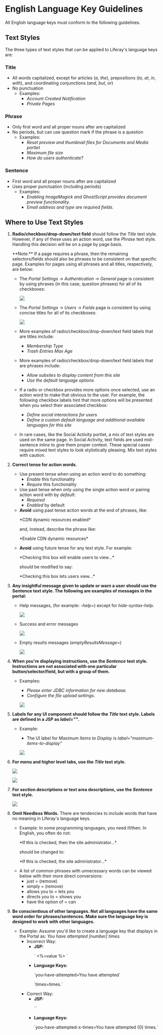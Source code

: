 # English Language Key Guidelines

All English language keys must conform to the following guidelines.

## Text Styles

The three types of text styles that can be applied to Liferay's language keys
are:

### Title

- All words capitalized, except for articles (*a*, *the*), prepositions (*to*,
*at*, *in*, *with*), and coordinating conjunctions (*and*, *but*, *or*)
- No punctuation
    - Examples:
        - *Account Created Notification*
        - *Private Pages*

### Phrase

- Only first word and all proper nouns after are capitalized
- No periods, but can use question mark if the phrase is a question
    - Examples:
        - *Reset preview and thumbnail files for Documents and Media portlet*
        - *Maximum file size*
        - *How do users authenticate?*

### Sentence

- First word and all proper nouns after are capitalized       
- Uses proper punctuation (including periods) 
    - Examples: 
        - *Enabling ImageMagick and GhostScript provides document preview
        functionality.*
        - *Email address and type are required fields.*

## Where to Use Text Styles

1. **Radio/checkbox/drop-down/text field** should follow the *Title* text style.
   However, if any of these uses an action word, use the *Phrase* text style.
   Handling this decision will be on a page by page basis.

    <p>**Note:** If a page requires a phrase, then the remaining
    selectors/fields should also be phrases to be consistent on that specific
    page. Examples for pages using all phrases and all titles, respectively, are
    below:</p>

    - The *Portal Settings* &rarr; *Authentication* &rarr; *General* page is
    consistent by using phrases (in this case, question phrases) for all of its
    checkboxes:

        ![ ](./images/common-images/language/authentication-checkboxes.png)

    - The *Portal Settings* &rarr; *Users* &rarr; *Fields* page is consistent by
    using concise titles for all of its checkboxes:

        ![ ](./images/common-images/language/user-fields-checkboxes.png)

    - More examples of radio/checkbox/drop-down/text field labels that are
    titles include:
        - *Membership Type*
        - *Trash Entries Max Age*
    - More examples of radio/checkbox/drop-down/text field labels that are
    phrases include:
        - *Allow subsites to display content from this site*
        - *Use the default language options*
    - If a radio or checkbox provides more options once selected, use an action
    word to make that obvious to the user. For example, the following checkbox
    labels hint that more options will be presented when you select their
    associated checkbox:
        - *Define social interactions for users*
        - *Define a custom default language and additional available languages
        for this site*
    - In rare cases, like the Social Activity portlet, a mix of text styles are
    used on the same page. In Social Activity, text fields are used mid-sentence
    *inline* to give them proper context. These special cases require mixed text
    styles to look stylistically pleasing. Mix text styles with caution.

2. **Correct tense for action words.**

    - Use present tense when using an action word to do something:
        - *Enable* this functionality
        - *Require* this functionality
    - Use past tense when only using the single action word or pairing action word
    with by *default*:
        - *Required*
        - *Enabled* by default
    - **Avoid** using past tense action words at the end of phrases, like:
        <p>*CDN dynamic resources enabled*</p>
        <p>and, instead, describe the phrase like:</p>
        <p>*Enable CDN dynamic resources*</p>
    - **Avoid** using future tense for any text style. For example:
        <p>*Checking this box will enable users to view...*</p>
        <p>should be modified to say:</p>
        <p>*Checking this box lets users view...*</p>

3. **Any insightful message given to update or warn a user should use the
   Sentence text style. The following are examples of messages in the portal:**

    - Help messages, (for example: *-help=*) except for *hide-syntax-help*.

        ![ ](./images/common-images/language/help-message.png)

    - Success and error messages

        ![ ](./images/common-images/language/success-error-messages.png)

    - Empty results messages (*emptyResultsMessage=*)

        ![ ](./images/common-images/language/empty-results-messages.png)

4. **When you're displaying instructions, use the *Sentence* text style.
   Instructions are not associated with one particular button/selector/field,
   but with a group of them.**

    - Examples:
        - *Please enter JDBC information for new database.*
        - *Configure the file upload settings.*

        ![ ](./images/common-images/language/file-upload-settings.png)

5. **Labels for any UI component should follow the *Title* text style. Labels
are defined in a JSP as *label=""*.**

    - Example:
        - The UI label for *Maximum Items to Display* is
        *label="maximum-items-to-display"*

        ![ ](./images/common-images/language/max-items-to-display.png)

6. **For menu and higher level tabs, use the *Title* text style.**

    ![ ](./images/common-images/language/menu-example.png)

    ![ ](./images/common-images/language/control-panel-menu.png)

7. **For section descriptions or text area descriptions, use the *Sentence* text
   style.**

    ![ ](./images/common-images/language/portal-settings-analytics.png)

8. **Omit Needless Words.** There are tendencies to include words that have no
   meaning in Liferay's language keys.

    - Example: In some programming languages, you need if/then. In English, you
    often do not:
        <p>*If this is checked, then the site administrator...*</p>
        <p>should be changed to:</p>
        <p>*If this is checked, the site administrator...*</p>
    - A list of common phrases with unnecessary words can be viewed below with
    their more direct conversions:
        - just = (remove)
        - simply = (remove)
        - allows you to = lets you
        - directs you to = shows you
        - have the option of = can

9. **Be conscientious of other languages. Not all languages have the same word
   order for phrases/sentences. Make sure the language key is designed to work
   with other languages.**

    - Example: Assume you'd like to create a language key that displays in the
    Portal as: *You have attempted [number] times.*
        - Incorrect Way:
            - **JSP:**
                <p>
                `<liferay-ui:message key="you-have-attempted" /> <%=value %> <liferay-ui:message key="times" />`
                </p>
            - **Language Keys:**
                <p>
                `you-have-attempted=You have attempted`
                </p>
                <p>
                `times=times.`
                </p>
        - Correct Way:
            - **JSP:**
                <p>
                `<liferay-ui:message key="you-have-attempted-x-times" arguments="<%=value %>" translateArguments="<%= false %>"/>`
                </p>
            - **Language Keys:**
                <p>
                `you-have-attempted-x-times=You have attempted {0} times.`
                </p>